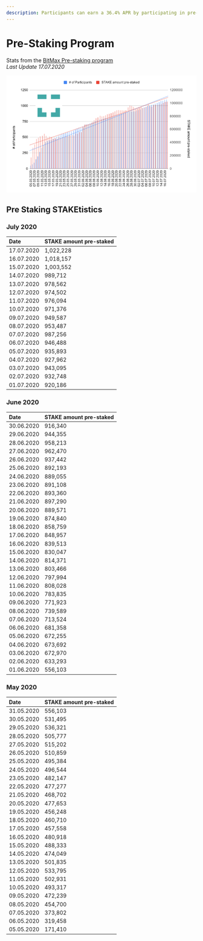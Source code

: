 ```yaml
---
description: Participants can earn a 36.4% APR by participating in pre-staking delegation
---
```


# Pre-Staking Program

Stats from the  [BitMax Pre-staking program ](https://btmx.com/#/staking/details/STAKE-S)  
_Last Update 17.07.2020_

![](../../../.gitbook/assets/stake-chart%20%281%29.png)

## Pre Staking STAKEtistics

### July 2020

| Date | STAKE amount pre-staked |
| :--- | :--- |
| 17.07.2020 | 1,022,228 |
| 16.07.2020 | 1,018,157 |
| 15.07.2020 | 1,003,552 |
| 14.07.2020 | 989,712 |
| 13.07.2020 | 978,562 |
| 12.07.2020 | 974,502 |
| 11.07.2020 | 976,094 |
| 10.07.2020 | 971,376 |
| 09.07.2020 | 949,587 |
| 08.07.2020 | 953,487 |
| 07.07.2020 | 987,256 |
| 06.07.2020 | 946,488 |
| 05.07.2020 | 935,893 |
| 04.07.2020 | 927,962 |
| 03.07.2020 | 943,095 |
| 02.07.2020 | 932,748 |
| 01.07.2020 | 920,186 |

### June 2020

| Date | STAKE amount pre-staked |
| :--- | :--- |
| 30.06.2020 | 916,340 |
| 29.06.2020 | 944,355 |
| 28.06.2020 | 958,213 |
| 27.06.2020 | 962,470 |
| 26.06.2020 | 937,442 |
| 25.06.2020 | 892,193 |
| 24.06.2020 | 889,055 |
| 23.06.2020 | 891,108 |
| 22.06.2020 | 893,360 |
| 21.06.2020 | 897,290 |
| 20.06.2020 | 889,571 |
| 19.06.2020 | 874,840 |
| 18.06.2020 | 858,759 |
| 17.06.2020 | 848,957 |
| 16.06.2020 | 839,513 |
| 15.06.2020 | 830,047 |
| 14.06.2020 | 814,371 |
| 13.06.2020 | 803,466 |
| 12.06.2020 | 797,994 |
| 11.06.2020 | 808,028 |
| 10.06.2020 | 783,835 |
| 09.06.2020 | 771,923 |
| 08.06.2020 | 739,589 |
| 07.06.2020 | 713,524 |
| 06.06.2020 | 681,358 |
| 05.06.2020 | 672,255 |
| 04.06.2020 | 673,692 |
| 03.06.2020 | 672,970 |
| 02.06.2020 | 633,293 |
| 01.06.2020 | 556,103 |

### May 2020

| Date | STAKE amount pre-staked |
| :--- | :--- |
| 31.05.2020 | 556,103 |
| 30.05.2020 | 531,495 |
| 29.05.2020 | 536,321 |
| 28.05.2020 | 505,777 |
| 27.05.2020 | 515,202 |
| 26.05.2020 | 510,859 |
| 25.05.2020 | 495,384 |
| 24.05.2020 | 496,544 |
| 23.05.2020 | 482,147 |
| 22.05.2020 | 477,277 |
| 21.05.2020 | 468,702  |
| 20.05.2020 | 477,653 |
| 19.05.2020 | 456,248 |
| 18.05.2020 | 460,710 |
| 17.05.2020 | 457,558 |
| 16.05.2020 | 480,918 |
| 15.05.2020 | 488,333 |
| 14.05.2020 | 474,049 |
| 13.05.2020 | 501,835 |
| 12.05.2020 | 533,795 |
| 11.05.2020 | 502,931 |
| 10.05.2020 | 493,317 |
| 09.05.2020 | 472,239 |
| 08.05.2020 | 454,700 |
| 07.05.2020 | 373,802 |
| 06.05.2020 | 319,458 |
| 05.05.2020 | 171,410 |




